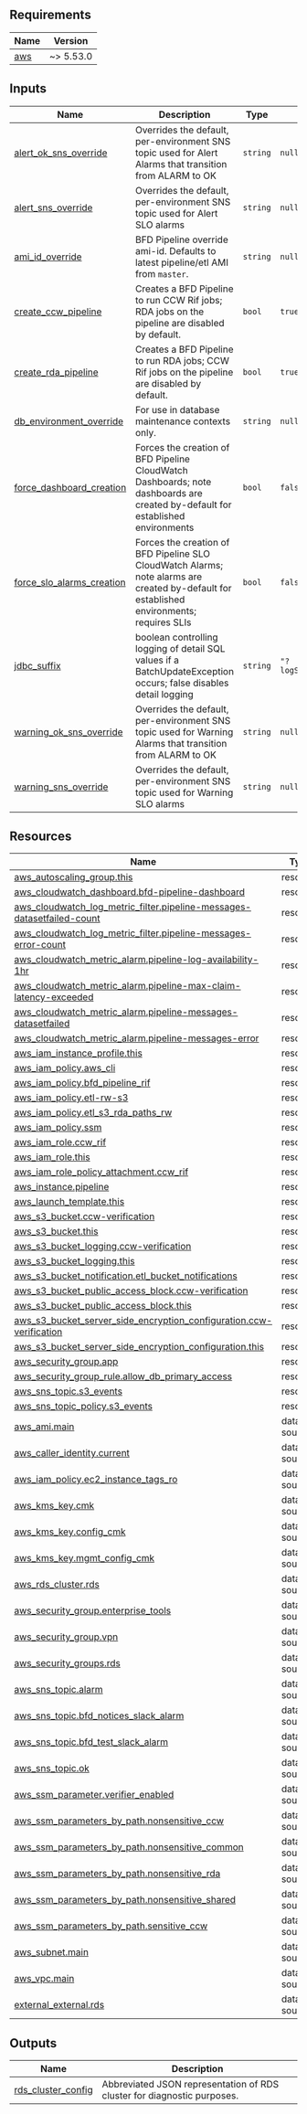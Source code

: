 <!-- BEGIN_TF_DOCS -->
<!-- GENERATED WITH `terraform-docs .`
     Manually updating the README.md will be overwritten.
     For more details, see the file '.terraform-docs.yml' or
     https://terraform-docs.io/user-guide/configuration/
-->
## Requirements

| Name | Version |
|------|---------|
| <a name="requirement_aws"></a> [aws](#requirement\_aws) | ~> 5.53.0 |

<!-- GENERATED WITH `terraform-docs .`
     Manually updating the README.md will be overwritten.
     For more details, see the file '.terraform-docs.yml' or
     https://terraform-docs.io/user-guide/configuration/
-->

## Inputs

| Name | Description | Type | Default | Required |
|------|-------------|------|---------|:--------:|
| <a name="input_alert_ok_sns_override"></a> [alert\_ok\_sns\_override](#input\_alert\_ok\_sns\_override) | Overrides the default, per-environment SNS topic used for Alert Alarms that transition from ALARM to OK | `string` | `null` | no |
| <a name="input_alert_sns_override"></a> [alert\_sns\_override](#input\_alert\_sns\_override) | Overrides the default, per-environment SNS topic used for Alert SLO alarms | `string` | `null` | no |
| <a name="input_ami_id_override"></a> [ami\_id\_override](#input\_ami\_id\_override) | BFD Pipeline override ami-id. Defaults to latest pipeline/etl AMI from `master`. | `string` | `null` | no |
| <a name="input_create_ccw_pipeline"></a> [create\_ccw\_pipeline](#input\_create\_ccw\_pipeline) | Creates a BFD Pipeline to run CCW Rif jobs; RDA jobs on the pipeline are disabled by default. | `bool` | `true` | no |
| <a name="input_create_rda_pipeline"></a> [create\_rda\_pipeline](#input\_create\_rda\_pipeline) | Creates a BFD Pipeline to run RDA jobs; CCW Rif jobs on the pipeline are disabled by default. | `bool` | `true` | no |
| <a name="input_db_environment_override"></a> [db\_environment\_override](#input\_db\_environment\_override) | For use in database maintenance contexts only. | `string` | `null` | no |
| <a name="input_force_dashboard_creation"></a> [force\_dashboard\_creation](#input\_force\_dashboard\_creation) | Forces the creation of BFD Pipeline CloudWatch Dashboards; note dashboards are created by-default for established environments | `bool` | `false` | no |
| <a name="input_force_slo_alarms_creation"></a> [force\_slo\_alarms\_creation](#input\_force\_slo\_alarms\_creation) | Forces the creation of BFD Pipeline SLO CloudWatch Alarms; note alarms are created by-default for established environments; requires SLIs | `bool` | `false` | no |
| <a name="input_jdbc_suffix"></a> [jdbc\_suffix](#input\_jdbc\_suffix) | boolean controlling logging of detail SQL values if a BatchUpdateException occurs; false disables detail logging | `string` | `"?logServerErrorDetail=false"` | no |
| <a name="input_warning_ok_sns_override"></a> [warning\_ok\_sns\_override](#input\_warning\_ok\_sns\_override) | Overrides the default, per-environment SNS topic used for Warning Alarms that transition from ALARM to OK | `string` | `null` | no |
| <a name="input_warning_sns_override"></a> [warning\_sns\_override](#input\_warning\_sns\_override) | Overrides the default, per-environment SNS topic used for Warning SLO alarms | `string` | `null` | no |

<!-- GENERATED WITH `terraform-docs .`
     Manually updating the README.md will be overwritten.
     For more details, see the file '.terraform-docs.yml' or
     https://terraform-docs.io/user-guide/configuration/
-->

## Resources

| Name | Type |
|------|------|
| [aws_autoscaling_group.this](https://registry.terraform.io/providers/hashicorp/aws/latest/docs/resources/autoscaling_group) | resource |
| [aws_cloudwatch_dashboard.bfd-pipeline-dashboard](https://registry.terraform.io/providers/hashicorp/aws/latest/docs/resources/cloudwatch_dashboard) | resource |
| [aws_cloudwatch_log_metric_filter.pipeline-messages-datasetfailed-count](https://registry.terraform.io/providers/hashicorp/aws/latest/docs/resources/cloudwatch_log_metric_filter) | resource |
| [aws_cloudwatch_log_metric_filter.pipeline-messages-error-count](https://registry.terraform.io/providers/hashicorp/aws/latest/docs/resources/cloudwatch_log_metric_filter) | resource |
| [aws_cloudwatch_metric_alarm.pipeline-log-availability-1hr](https://registry.terraform.io/providers/hashicorp/aws/latest/docs/resources/cloudwatch_metric_alarm) | resource |
| [aws_cloudwatch_metric_alarm.pipeline-max-claim-latency-exceeded](https://registry.terraform.io/providers/hashicorp/aws/latest/docs/resources/cloudwatch_metric_alarm) | resource |
| [aws_cloudwatch_metric_alarm.pipeline-messages-datasetfailed](https://registry.terraform.io/providers/hashicorp/aws/latest/docs/resources/cloudwatch_metric_alarm) | resource |
| [aws_cloudwatch_metric_alarm.pipeline-messages-error](https://registry.terraform.io/providers/hashicorp/aws/latest/docs/resources/cloudwatch_metric_alarm) | resource |
| [aws_iam_instance_profile.this](https://registry.terraform.io/providers/hashicorp/aws/latest/docs/resources/iam_instance_profile) | resource |
| [aws_iam_policy.aws_cli](https://registry.terraform.io/providers/hashicorp/aws/latest/docs/resources/iam_policy) | resource |
| [aws_iam_policy.bfd_pipeline_rif](https://registry.terraform.io/providers/hashicorp/aws/latest/docs/resources/iam_policy) | resource |
| [aws_iam_policy.etl-rw-s3](https://registry.terraform.io/providers/hashicorp/aws/latest/docs/resources/iam_policy) | resource |
| [aws_iam_policy.etl_s3_rda_paths_rw](https://registry.terraform.io/providers/hashicorp/aws/latest/docs/resources/iam_policy) | resource |
| [aws_iam_policy.ssm](https://registry.terraform.io/providers/hashicorp/aws/latest/docs/resources/iam_policy) | resource |
| [aws_iam_role.ccw_rif](https://registry.terraform.io/providers/hashicorp/aws/latest/docs/resources/iam_role) | resource |
| [aws_iam_role.this](https://registry.terraform.io/providers/hashicorp/aws/latest/docs/resources/iam_role) | resource |
| [aws_iam_role_policy_attachment.ccw_rif](https://registry.terraform.io/providers/hashicorp/aws/latest/docs/resources/iam_role_policy_attachment) | resource |
| [aws_instance.pipeline](https://registry.terraform.io/providers/hashicorp/aws/latest/docs/resources/instance) | resource |
| [aws_launch_template.this](https://registry.terraform.io/providers/hashicorp/aws/latest/docs/resources/launch_template) | resource |
| [aws_s3_bucket.ccw-verification](https://registry.terraform.io/providers/hashicorp/aws/latest/docs/resources/s3_bucket) | resource |
| [aws_s3_bucket.this](https://registry.terraform.io/providers/hashicorp/aws/latest/docs/resources/s3_bucket) | resource |
| [aws_s3_bucket_logging.ccw-verification](https://registry.terraform.io/providers/hashicorp/aws/latest/docs/resources/s3_bucket_logging) | resource |
| [aws_s3_bucket_logging.this](https://registry.terraform.io/providers/hashicorp/aws/latest/docs/resources/s3_bucket_logging) | resource |
| [aws_s3_bucket_notification.etl_bucket_notifications](https://registry.terraform.io/providers/hashicorp/aws/latest/docs/resources/s3_bucket_notification) | resource |
| [aws_s3_bucket_public_access_block.ccw-verification](https://registry.terraform.io/providers/hashicorp/aws/latest/docs/resources/s3_bucket_public_access_block) | resource |
| [aws_s3_bucket_public_access_block.this](https://registry.terraform.io/providers/hashicorp/aws/latest/docs/resources/s3_bucket_public_access_block) | resource |
| [aws_s3_bucket_server_side_encryption_configuration.ccw-verification](https://registry.terraform.io/providers/hashicorp/aws/latest/docs/resources/s3_bucket_server_side_encryption_configuration) | resource |
| [aws_s3_bucket_server_side_encryption_configuration.this](https://registry.terraform.io/providers/hashicorp/aws/latest/docs/resources/s3_bucket_server_side_encryption_configuration) | resource |
| [aws_security_group.app](https://registry.terraform.io/providers/hashicorp/aws/latest/docs/resources/security_group) | resource |
| [aws_security_group_rule.allow_db_primary_access](https://registry.terraform.io/providers/hashicorp/aws/latest/docs/resources/security_group_rule) | resource |
| [aws_sns_topic.s3_events](https://registry.terraform.io/providers/hashicorp/aws/latest/docs/resources/sns_topic) | resource |
| [aws_sns_topic_policy.s3_events](https://registry.terraform.io/providers/hashicorp/aws/latest/docs/resources/sns_topic_policy) | resource |
| [aws_ami.main](https://registry.terraform.io/providers/hashicorp/aws/latest/docs/data-sources/ami) | data source |
| [aws_caller_identity.current](https://registry.terraform.io/providers/hashicorp/aws/latest/docs/data-sources/caller_identity) | data source |
| [aws_iam_policy.ec2_instance_tags_ro](https://registry.terraform.io/providers/hashicorp/aws/latest/docs/data-sources/iam_policy) | data source |
| [aws_kms_key.cmk](https://registry.terraform.io/providers/hashicorp/aws/latest/docs/data-sources/kms_key) | data source |
| [aws_kms_key.config_cmk](https://registry.terraform.io/providers/hashicorp/aws/latest/docs/data-sources/kms_key) | data source |
| [aws_kms_key.mgmt_config_cmk](https://registry.terraform.io/providers/hashicorp/aws/latest/docs/data-sources/kms_key) | data source |
| [aws_rds_cluster.rds](https://registry.terraform.io/providers/hashicorp/aws/latest/docs/data-sources/rds_cluster) | data source |
| [aws_security_group.enterprise_tools](https://registry.terraform.io/providers/hashicorp/aws/latest/docs/data-sources/security_group) | data source |
| [aws_security_group.vpn](https://registry.terraform.io/providers/hashicorp/aws/latest/docs/data-sources/security_group) | data source |
| [aws_security_groups.rds](https://registry.terraform.io/providers/hashicorp/aws/latest/docs/data-sources/security_groups) | data source |
| [aws_sns_topic.alarm](https://registry.terraform.io/providers/hashicorp/aws/latest/docs/data-sources/sns_topic) | data source |
| [aws_sns_topic.bfd_notices_slack_alarm](https://registry.terraform.io/providers/hashicorp/aws/latest/docs/data-sources/sns_topic) | data source |
| [aws_sns_topic.bfd_test_slack_alarm](https://registry.terraform.io/providers/hashicorp/aws/latest/docs/data-sources/sns_topic) | data source |
| [aws_sns_topic.ok](https://registry.terraform.io/providers/hashicorp/aws/latest/docs/data-sources/sns_topic) | data source |
| [aws_ssm_parameter.verifier_enabled](https://registry.terraform.io/providers/hashicorp/aws/latest/docs/data-sources/ssm_parameter) | data source |
| [aws_ssm_parameters_by_path.nonsensitive_ccw](https://registry.terraform.io/providers/hashicorp/aws/latest/docs/data-sources/ssm_parameters_by_path) | data source |
| [aws_ssm_parameters_by_path.nonsensitive_common](https://registry.terraform.io/providers/hashicorp/aws/latest/docs/data-sources/ssm_parameters_by_path) | data source |
| [aws_ssm_parameters_by_path.nonsensitive_rda](https://registry.terraform.io/providers/hashicorp/aws/latest/docs/data-sources/ssm_parameters_by_path) | data source |
| [aws_ssm_parameters_by_path.nonsensitive_shared](https://registry.terraform.io/providers/hashicorp/aws/latest/docs/data-sources/ssm_parameters_by_path) | data source |
| [aws_ssm_parameters_by_path.sensitive_ccw](https://registry.terraform.io/providers/hashicorp/aws/latest/docs/data-sources/ssm_parameters_by_path) | data source |
| [aws_subnet.main](https://registry.terraform.io/providers/hashicorp/aws/latest/docs/data-sources/subnet) | data source |
| [aws_vpc.main](https://registry.terraform.io/providers/hashicorp/aws/latest/docs/data-sources/vpc) | data source |
| [external_external.rds](https://registry.terraform.io/providers/hashicorp/external/latest/docs/data-sources/external) | data source |

<!-- GENERATED WITH `terraform-docs .`
     Manually updating the README.md will be overwritten.
     For more details, see the file '.terraform-docs.yml' or
     https://terraform-docs.io/user-guide/configuration/
-->

## Outputs

| Name | Description |
|------|-------------|
| <a name="output_rds_cluster_config"></a> [rds\_cluster\_config](#output\_rds\_cluster\_config) | Abbreviated JSON representation of RDS cluster for diagnostic purposes. |
<!-- END_TF_DOCS -->
